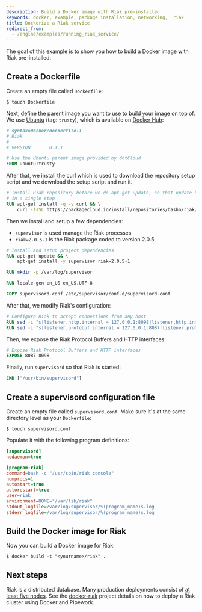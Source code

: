 ```yaml
---
description: Build a Docker image with Riak pre-installed
keywords: docker, example, package installation, networking,  riak
title: Dockerize a Riak service
redirect_from:
  - /engine/examples/running_riak_service/
---
```


The goal of this example is to show you how to build a Docker image with
Riak pre-installed.

## Create a Dockerfile

Create an empty file called `Dockerfile`:

```console
$ touch Dockerfile
```

Next, define the parent image you want to use to build your image on top
of. We use [Ubuntu](https://hub.docker.com/_/ubuntu/) (tag:
`trusty`), which is available on [Docker Hub](https://hub.docker.com):

```dockerfile
# syntax=docker/dockerfile:1
# Riak
#
# VERSION       0.1.1

# Use the Ubuntu parent image provided by dotCloud
FROM ubuntu:trusty
```

After that, we install the curl which is used to download the repository setup
script and we download the setup script and run it.

```dockerfile
# Install Riak repository before we do apt-get update, so that update happens
# in a single step
RUN apt-get install -q -y curl && \
    curl -fsSL https://packagecloud.io/install/repositories/basho/riak/script.deb | sudo bash
```

Then we install and setup a few dependencies:

 - `supervisor` is used manage the Riak processes
 - `riak=2.0.5-1` is the Riak package coded to version 2.0.5

```dockerfile
# Install and setup project dependencies
RUN apt-get update && \
    apt-get install -y supervisor riak=2.0.5-1

RUN mkdir -p /var/log/supervisor

RUN locale-gen en_US en_US.UTF-8

COPY supervisord.conf /etc/supervisor/conf.d/supervisord.conf
```

After that, we modify Riak's configuration:

```dockerfile
# Configure Riak to accept connections from any host
RUN sed -i "s|listener.http.internal = 127.0.0.1:8098|listener.http.internal = 0.0.0.0:8098|" /etc/riak/riak.conf
RUN sed -i "s|listener.protobuf.internal = 127.0.0.1:8087|listener.protobuf.internal = 0.0.0.0:8087|" /etc/riak/riak.conf
```

Then, we expose the Riak Protocol Buffers and HTTP interfaces:

```dockerfile
# Expose Riak Protocol Buffers and HTTP interfaces
EXPOSE 8087 8098
```

Finally, run `supervisord` so that Riak is started:

```dockerfile
CMD ["/usr/bin/supervisord"]
```

## Create a supervisord configuration file

Create an empty file called `supervisord.conf`. Make
sure it's at the same directory level as your `Dockerfile`:

```console
$ touch supervisord.conf
```

Populate it with the following program definitions:

```ini
[supervisord]
nodaemon=true

[program:riak]
command=bash -c "/usr/sbin/riak console"
numprocs=1
autostart=true
autorestart=true
user=riak
environment=HOME="/var/lib/riak"
stdout_logfile=/var/log/supervisor/%(program_name)s.log
stderr_logfile=/var/log/supervisor/%(program_name)s.log
```

## Build the Docker image for Riak

Now you can build a Docker image for Riak:

```console
$ docker build -t "<yourname>/riak" .
```

## Next steps

Riak is a distributed database. Many production deployments consist of
[at least five nodes](
https://riak.com/why-your-riak-cluster-should-have-at-least-five-nodes/).
See the [docker-riak](https://github.com/hectcastro/docker-riak) project
details on how to deploy a Riak cluster using Docker and Pipework.
